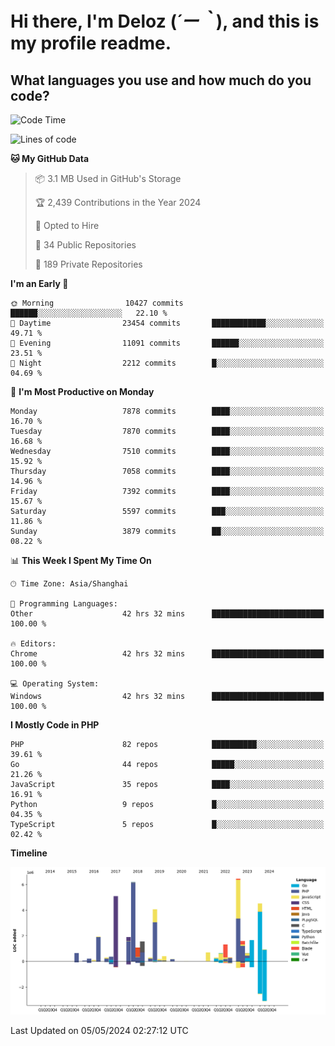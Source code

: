 # **Hi there, I'm Deloz (*´ー｀*), and this is my profile readme.**

## **What languages you use and how much do you code?**

<!--START_SECTION:waka-->
![Code Time](http://img.shields.io/badge/Code%20Time-3%2C907%20hrs%2057%20mins-blue)

![Lines of code](https://img.shields.io/badge/From%20Hello%20World%20I%27ve%20Written-43.4%20million%20lines%20of%20code-blue)

**🐱 My GitHub Data** 

> 📦 3.1 MB Used in GitHub's Storage 
 > 
> 🏆 2,439 Contributions in the Year 2024
 > 
> 💼 Opted to Hire
 > 
> 📜 34 Public Repositories 
 > 
> 🔑 189 Private Repositories 
 > 
**I'm an Early 🐤** 

```text
🌞 Morning                10427 commits       ██████░░░░░░░░░░░░░░░░░░░   22.10 % 
🌆 Daytime                23454 commits       ████████████░░░░░░░░░░░░░   49.71 % 
🌃 Evening                11091 commits       ██████░░░░░░░░░░░░░░░░░░░   23.51 % 
🌙 Night                  2212 commits        █░░░░░░░░░░░░░░░░░░░░░░░░   04.69 % 
```
📅 **I'm Most Productive on Monday** 

```text
Monday                   7878 commits        ████░░░░░░░░░░░░░░░░░░░░░   16.70 % 
Tuesday                  7870 commits        ████░░░░░░░░░░░░░░░░░░░░░   16.68 % 
Wednesday                7510 commits        ████░░░░░░░░░░░░░░░░░░░░░   15.92 % 
Thursday                 7058 commits        ████░░░░░░░░░░░░░░░░░░░░░   14.96 % 
Friday                   7392 commits        ████░░░░░░░░░░░░░░░░░░░░░   15.67 % 
Saturday                 5597 commits        ███░░░░░░░░░░░░░░░░░░░░░░   11.86 % 
Sunday                   3879 commits        ██░░░░░░░░░░░░░░░░░░░░░░░   08.22 % 
```


📊 **This Week I Spent My Time On** 

```text
🕑︎ Time Zone: Asia/Shanghai

💬 Programming Languages: 
Other                    42 hrs 32 mins      █████████████████████████   100.00 % 

🔥 Editors: 
Chrome                   42 hrs 32 mins      █████████████████████████   100.00 % 

💻 Operating System: 
Windows                  42 hrs 32 mins      █████████████████████████   100.00 % 
```

**I Mostly Code in PHP** 

```text
PHP                      82 repos            ██████████░░░░░░░░░░░░░░░   39.61 % 
Go                       44 repos            █████░░░░░░░░░░░░░░░░░░░░   21.26 % 
JavaScript               35 repos            ████░░░░░░░░░░░░░░░░░░░░░   16.91 % 
Python                   9 repos             █░░░░░░░░░░░░░░░░░░░░░░░░   04.35 % 
TypeScript               5 repos             █░░░░░░░░░░░░░░░░░░░░░░░░   02.42 % 
```



**Timeline**

![Lines of Code chart](https://raw.githubusercontent.com/deloz/deloz/main/assets/bar_graph.png)


 Last Updated on 05/05/2024 02:27:12 UTC
<!--END_SECTION:waka-->
